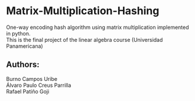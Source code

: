 # Matrix-Multiplication-Hashing
One-way encoding hash algorithm using matrix multiplication implemented in python.  
This is the final project of the linear algebra course (Universidad Panamericana)

## Authors:
Burno Campos Uribe  
Álvaro Paulo Creus Parrilla  
Rafael Patiño Goji  
